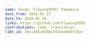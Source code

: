 ```yaml
---
name: Shugo 'FlowingSPDG' Kawamura
date_from: 2019-05-27
date_to: 2020-05-18
links: https://github.com/FlowingSPDG
contributions: code, translation
l10n_id: JRxiA9ScN7ABuTH7wkeHG8YJXoo
---
```

